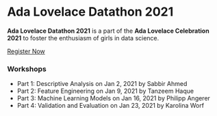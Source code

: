 # Ada Lovelace Datathon 2021

<strong>Ada Lovelace Datathon 2021</strong> is a part of the <strong>Ada Lovelace Celebration 2021</strong> to foster the enthusiasm of girls in data science. 

[Register Now](https://forms.gle/mAPB5yro8TdD5qxH7)

### Workshops
- Part 1: Descriptive Analysis on Jan 2, 2021 by Sabbir Ahmed
- Part 2: Feature Engineering on Jan 9, 2021 by Tanzeem Haque
- Part 3: Machine Learning Models on Jan 16, 2021 by Philipp Angerer
- Part 4: Validation and Evaluation on Jan 23, 2021 by Karolina Worf
